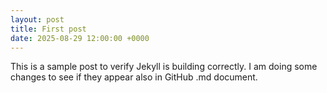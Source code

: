 ```yaml
---
layout: post
title: First post
date: 2025-08-29 12:00:00 +0000
---
```


This is a sample post to verify Jekyll is building correctly. I am doing some changes to see if they appear also in GitHub .md document.